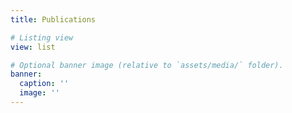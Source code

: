 ```yaml
---
title: Publications

# Listing view
view: list

# Optional banner image (relative to `assets/media/` folder).
banner:
  caption: ''
  image: ''
---
```

